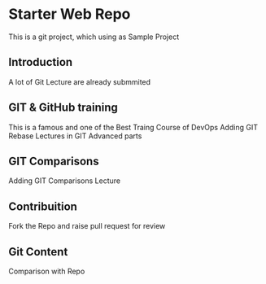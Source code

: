 # Starter Web Repo
This is a git project, which using  as Sample Project

## Introduction
A lot of Git Lecture are already submmited 

## GIT & GitHub training
This is a famous and one of the Best Traing Course of DevOps
Adding GIT Rebase Lectures in GIT Advanced parts

## GIT Comparisons
Adding GIT Comparisons Lecture 

## Contribuition 
Fork the Repo and raise pull request for review

## Git Content
Comparison with Repo
